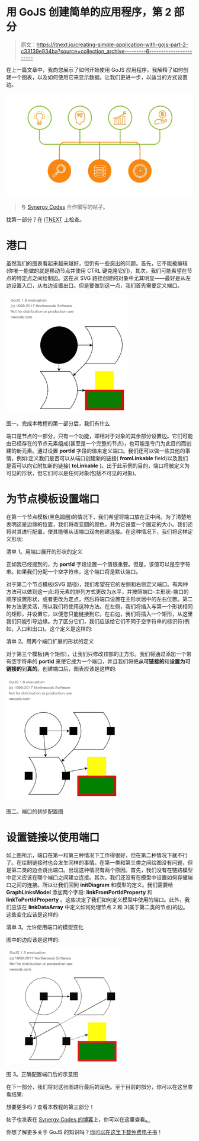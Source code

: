 # 用 GoJS 创建简单的应用程序，第 2 部分

> 原文：<https://itnext.io/creating-simple-application-with-gojs-part-2-c33139e934ba?source=collection_archive---------6----------------------->

在上一篇文章中，我向您展示了如何开始使用 GoJS 应用程序。我解释了如何创建一个图表，以及如何使用它来显示数据。让我们更进一步，以适当的方式设置边。

![](img/faee774332955fc6bf2671164f74a669.png)

> 与 [Synergy Codes](http://www.synergycodes.com) 合作撰写的帖子。

找第一部分？在 [ITNEXT](/creating-simple-application-with-gojs-part-1-e3c320765def) 上检查。

# **港口**

虽然我们的图表看起来越来越好，但仍有一些突出的问题。首先，它不能被编辑(你唯一能做的就是移动节点并使用 CTRL 键克隆它们)，其次，我们可能希望在节点的特定点之间绘制边。这在从 SVG 路径创建的对象中尤其明显——最好是从左边设置入口，从右边设置出口。但是要做到这一点，我们首先需要定义端口。

![](img/4aa728786d18160b31418920cc4f1717.png)

图一。完成本教程的第一部分后，我们有什么

端口是节点的一部分，只有一个功能，即相对于对象的其余部分设置边。它们可能由已经存在的节点元素组成(甚至是一个完整的节点)，也可能是专门为此目的而创建的新元素。通过设置 **portId** 字段的值来定义端口。我们还可以做一些其他的事情，例如:定义我们是否可以从端口创建新的链接( **fromLinkable** field)以及我们是否可以向它附加新的链接( **toLinkable** )。出于此示例的目的，端口将被定义为可见的形状，但它们可以是任何对象(包括不可见的对象)。

# 为节点模板设置端口

在第一个节点模板(黑色圆圈)的情况下，我们希望将端口放在正中间。为了清楚地表明这是边缘的位置，我们将改变圆的颜色，并为它设置一个固定的大小。我们还将对其进行配置，使其能够从该端口双向创建连接。在这种情况下，我们将这样定义形状:

清单 1。用端口展开的形状的定义

正如我已经提到的，为 **portId** 字段设置一个值很重要。但是，该值可以是空字符串。如果我们分配一个空字符串，这个端口将是默认端口。

对于第二个节点模板(SVG 路径)，我们希望在它的左侧和右侧定义端口。有两种方法可以做到这一点:将元素的排列方式更改为水平，并按照端口-主形状-端口的顺序设置形状，或者更改为定点，然后将端口设置在主形状居中的左右位置。第二种方法更灵活，所以我们将使用这种方法。在左侧，我们将插入与第一个形状相同的矩形，并设置它，以便您只能链接到它。在右边，我们将插入一个矩形，从这里我们只能引导边缘。为了区分它们，我们应该给它们不同于空字符串的标识符(例如，入口和出口)。这个定义是这样的:

清单 2。用两个端口扩展的形状的定义

对于第三个模板(两个矩形)，让我们只修改顶部的正方形。我们将通过添加一个带有空字符串的 **portId** 来使它成为一个端口，并且我们将把**从可链接的**和**设置为可链接的**到**真的**。创建端口后，图表应该是这样的:

![](img/c856dc792577e6234442f5e5301667af.png)

图二。端口的初步配置图

# 设置链接以使用端口

如上图所示，端口在第一和第三种情况下工作得很好，但在第二种情况下就不行了。在绘制链接时也会发生同样的事情。在第一类和第三类之间绘图没有问题，但是第二类的边会跳出端口。出现这种情况有两个原因。首先，我们没有在链路模型中定义应该在哪个端口之间建立连接。其次，我们还没有在模型中设置如何存储端口之间的连接。所以让我们回到 **initDiagram** 和模型的定义。我们需要给 **GraphLinksModel** 添加两个字段: **linkFromPortIdProperty** 和 **linkToPortIdProperty** 。这些决定了我们如何定义模型中使用的端口。此外，我们应该在 **linkDataArray** 中定义如何处理节点 2 和 3(属于第二类的节点)的边。这些变化应该是这样的:

清单 3。允许使用端口的模型变化

图中的边应该是这样的:

![](img/de3cf30075d3d274f4c06109d0174c04.png)

图 3。正确配置端口后的示意图

在下一部分，我们将对这张图进行最后的润色。至于目前的部分，你可以在这里查看结果:

想要更多吗？查看本教程的第三部分！

帖子也发表在 [Synergy Codes 的博客](http://www.synergycodes.com/blog/)上，你可以在这里查看[。](http://www.synergycodes.com/blog/simple-gojs-application-setting-and-editing-edges)

你想了解更多关于 GoJS 的知识吗？[你可以在这里下载免费电子书](https://synergycodes.com/gojs-ebook/)！